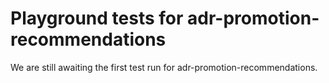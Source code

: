 # Playground tests for adr-promotion-recommendations
We are still awaiting the first test run for adr-promotion-recommendations.

